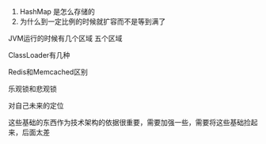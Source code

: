 
1. HashMap 是怎么存储的
2. 为什么到一定比例的时候就扩容而不是等到满了

JVM运行的时候有几个区域 五个区域

ClassLoader有几种

Redis和Memcached区别

乐观锁和悲观锁

对自己未来的定位

这些基础的东西作为技术架构的依据很重要，需要加强一些，需要将这些基础捡起来，后面太差